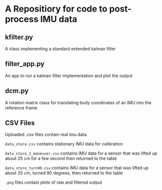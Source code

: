 # A Repositiory for code to post-process IMU data

## kfilter.py
A class implementing a standard extended kalman filter

## filter_app.py
An app to run a kalman filter implementation and plot the output

## dcm.py
A rotation matrix class for translating body coordinates of an IMU into the reference frame

## CSV Files

Uploaded .csv files contain real imu data. 

`data_store.csv` contains stationary IMU data for calibration

`data_store_1_maneuver.csv` contains IMU data for a sensor that was lifted up about 25 cm for a few second then returned to the table

`data_store_turn90.csv` contains IMU data for a sensor that was lifted up about 25 cm, turned 90 degrees, then returned to the table

`.png` files contain plots of raw and filtered output